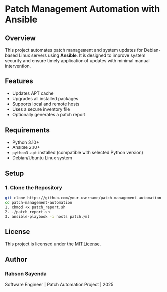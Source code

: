 # Patch Management Automation with Ansible

## Overview

This project automates patch management and system updates for Debian-based Linux servers using **Ansible**. It is designed to improve system security and ensure timely application of updates with minimal manual intervention.

## Features

- Updates APT cache
- Upgrades all installed packages
- Supports local and remote hosts
- Uses a secure inventory file
- Optionally generates a patch report

## Requirements

- Python 3.10+
- Ansible 2.10+
- `python3-apt` installed (compatible with selected Python version)
- Debian/Ubuntu Linux system

## Setup

### 1. Clone the Repository

```bash
git clone https://github.com/your-username/patch-management-automation.git
cd patch-management-automation
1. chmod +x patch_report.sh
2. ./patch_report.sh
3. ansible-playbook -i hosts patch.yml
```

## License

This project is licensed under the [MIT License](LICENSE).

## Author
### Rabson Sayenda
Software Engineer | Patch Automation Project | 2025